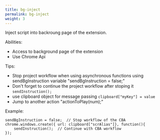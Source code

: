 ```yaml
---
title: bg-inject
permalink: bg-inject
weight: 3
---
```


Inject script into backroung page of the extension. 

Abilities:
- Access to background page of the extension
- Use Chrome Api

Tips:
- Stop project workflow when using asynchronous functions using sendBgInstruction variable "sendBgInstruction = false;"
- Don't forget to continue the project workflow after stoping it `sendInstruction();`
- use clipboard object for message passing `clipboard["myKey"] = value`
- Jump to another action "actionToPlay(num);"

Example:
```
sendBgInstruction = false;  // Stop workflow of the CBA
chrome.windows.create({ url: clipboard["scrAlias"]}, function(){
	sendInstruction();  // Continue with CBA workflow
});
```